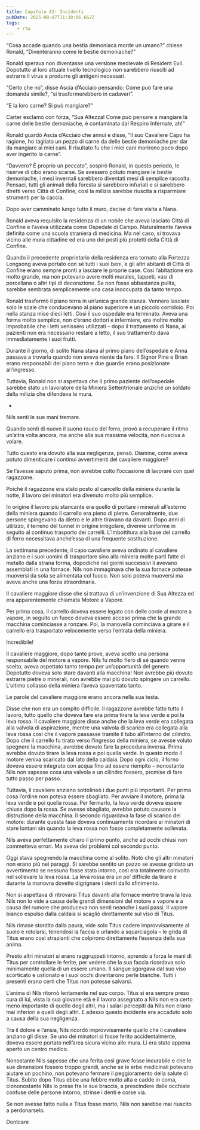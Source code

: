 ```yaml
---
title: Capitolo 42: Incidenti
pubDate: 2025-08-07T11:30:06.662Z
tags:
    - rtw
---
```



“Cosa accade quando una bestia demoniaca morde un umano?” chiese Ronald, “Diventeranno come le bestie demoniache?”


Ronald sperava non diventasse una versione medievale di Resident Evil. Dopotutto al loro attuale livello tecnologico non sarebbero riusciti ad estrarre il virus e produrre gli antigeni necessari.


“Certo che no”, disse Ascia d’Acciaio pensando: Come può fare una domanda simile?, “si trasformerebbero in cadaveri”.


“E la loro carne? Si può mangiare?”


Carter esclamò con forza, “Sua Altezza! Come può pensare a mangiare la carne delle bestie demoniache, è contaminata dal Respiro Infernale, ah!”


Ronald guardò Ascia d’Acciaio che annuì e disse, “il suo Cavaliere Capo ha ragione, ho tagliato un pezzo di carne da delle bestie demoniache per dar da mangiare ai miei cani. Il risultato fu che i miei cani morirono poco dopo aver ingerito la carne”.


“Davvero? È proprio un peccato”, sospirò Ronald, in questo periodo, le riserve di cibo erano scarse. Se avessero potuto mangiare le bestie demoniache, i mesi invernali sarebbero diventati mesi di semplice raccolta. Pensaci, tutti gli animali della foresta si sarebbero infuriati e si sarebbero diretti  verso Città di Confine, così la milizia sarebbe riuscita a risparmiare strumenti per la caccia.


Dopo aver camminato lungo tutto il muro, decise di fare visita a Nana.


Ronald aveva requisito la residenza di un nobile che aveva lasciato Città di Confine e l’aveva utilizzata come Ospedale di Campo. Naturalmente l’aveva definita come una scuola straniera di medicina. Ma nel caso, si trovava vicino alle mura cittadine ed era uno dei posti più protetti della Città di Confine.


Quando il precedente proprietario della residenza era tornato alla Fortezza Longsong aveva portato con sé tutti i suoi beni, e gli altri abitanti di Città di Confine erano sempre pronti a lasciare le proprie case. Così l’abitazione era molto grande, ma non potevano avere molti murales, tappeti, vasi di porcellana o altri tipi di decorazione. Se non fosse abbastanza pulita, sarebbe sembrata semplicemente una casa inoccupata da tanto tempo.


Ronald trasformò il piano terra in un’unica grande stanza. Vennero lasciate solo le scale che conducevano al piano superiore e un piccolo corridoio. Poi nella stanza mise dieci letti. Così il suo ospedale era terminato. Aveva una forma molto semplice, non c’erano dottori e infermiere, era inoltre molto improbabile che i letti venissero utilizzati – dopo il trattamento di Nana, ai pazienti non era necessario restare a letto, il suo trattamento dava immediatamente i suoi frutti.




Durante il giorno, di solito Nana stava al primo piano dell’ospedale e Anna passava a trovarla quando non aveva niente da fare. Il Signor Pine e Brian erano responsabili del piano terra e due guardie erano posizionate all’ingresso.


Tuttavia, Ronald non si aspettava che il primo paziente dell’ospedale sarebbe stato un lavoratore della Miniera Settentrionale anziché un soldato della milizia che difendeva le mura.


*


Nils sentì le sue mani tremare.


Quando sentì di nuovo il suono rauco del ferro, provò a recuperare il ritmo un’altra volta ancora, ma anche alla sua massima velocità, non riusciva a volare.


Tutto questo era dovuto alla sua negligenza, pensò. Diamine, come aveva potuto dimenticare i continui avvertimenti del cavaliere maggiore?


Se l’avesse saputo prima, non avrebbe colto l’occasione di lavorare con quel ragazzone.


Poiché il ragazzone era stato posto al cancello della miniera durante la notte, il lavoro dei minatori era divenuto molto più semplice.


In origine il lavoro più stancante era quello di portare i minerali all’esterno della miniera quando il carrello era pieno di pietre. Generalmente, due persone spingevano da dietro e le altre tiravano da davanti. Dopo  anni di utilizzo, il terreno del tunnel in origine irregolare, divenne uniforme in seguito al continuo trasporto dei carrelli. L’imbottitura alla base del carrello di ferro necessitava anche’essa di una frequente sostituzione.


La settimana precedente, il capo cavaliere aveva ordinato al cavaliere anziano e i suoi uomini di trasportare sino alla miniera molte parti fatte di metallo dalla strana forma, dopodiché nei giorni successivi li avevano assemblati in una fornace. Nils non immaginava che la sua fornace potesse muoversi da sola se alimentata col fuoco. Non solo poteva muoversi ma aveva anche una forza straordinaria.


Il cavaliere maggiore disse che si trattava di un’invenzione di Sua Altezza ed era apparentemente chiamata Motore a Vapore.


Per prima cosa, il carrello doveva essere legato con delle corde al motore a vapore, in seguito un fuoco doveva essere acceso prima che la grande macchina cominciasse a ronzare. Poi, la manovella cominciava a girare e il carrello era trasportato velocemente verso l’entrata della miniera.


Incredibile!


Il cavaliere maggiore, dopo tante prove, aveva scelto una persona responsabile del motore a vapore. Nils fu molto fiero di sé quando venne scelto, aveva aspettato tanto tempo per un’opportunità del genere. Dopotutto doveva solo stare davanti alla macchina! Non avrebbe più dovuto estrarre pietre o minerali, non avrebbe mai più dovuto spingere un carrello. L’ultimo collasso della miniera l’aveva spaventato tanto.


Le parole del cavaliere maggiore erano ancora nella sua testa.


Disse che non era un compito difficile. Il ragazzone avrebbe fatto tutto il lavoro, tutto quello che doveva fare era prima tirare la leva verde e poi la leva rossa. Il cavaliere maggiore disse anche che la leva verde era collegata alla valvola di aspirazione, mentre una valvola di scarico era collegata alla leva rossa così che il vapore passasse tramite il tubo all’interno del cilindro. Dopo che il carrello fu tirato verso l’ingresso della miniera, se avesse voluto spegnere la macchina, avrebbe dovuto fare la procedura inversa. Prima avrebbe dovuto tirare la leva rossa e poi quella verde. In questo modo  il motore veniva scaricato dal lato della caldaia. Dopo ogni ciclo, il forno doveva essere integrato con acqua fino ad essere riempito – nonostante Nils non sapesse cosa una valvola e un cilindro fossero, promise di fare tutto passo per passo.


Tuttavia, il cavaliere anziano sottolineò  i due punti più importanti. Per prima cosa l’ordine non poteva essere sbagliato. Per avviare il motore, prima la leva verde e poi quella rossa. Per fermarlo, la leva verde doveva essere chiusa dopo la rossa. Se avesse sbagliato, avrebbe potuto causare la distruzione della macchina. Il secondo riguardava la fase di scarico del motore: durante questa fase doveva continuamente ricordare ai minatori di stare lontani sin quando la leva rossa non fosse completamente sollevata.


Nils aveva perfettamente chiaro il primo punto, anche ad occhi chiusi non commetteva errori. Ma aveva dei problemi col secondo punto.


Oggi stava spegnendo la macchina come al solito. Notò che gli altri minatori non erano più nei paraggi. Si sarebbe sentito un pazzo se avesse gridato un avvertimento se nessuno fosse stato intorno, così era totalmente coinvolto nel sollevare la leva rossa. La leva rossa era un po’ difficile da tirare e durante la manovra dovette digrignare i denti dallo sfinimento.


Non si aspettava di ritrovarsi Titus davanti alla fornace mentre tirava la leva. Nils non lo vide a causa delle grandi dimensioni del motore a vapore e a causa del rumore che produceva non sentì neanche i suoi passi. Il vapore bianco espulso dalla caldaia si scagliò direttamente sul viso di Titus.


Nils rimase stordito dalla paura, vide solo Titus cadere improvvisamente al suolo e rotolarsi, tenendosi la faccia e urlando a squarciagola – le grida di Titus erano così strazianti che colpirono direttamente l’essenza della sua anima.


Presto altri minatori si erano raggruppati intorno, aprendo a forza le mani di Titus per controllare le ferite, per vedere che la sua faccia ricordava solo minimamente quella di un essere umano. Il sangue sgorgava dal suo viso scorticato e ustionato e i suoi occhi diventarono perle bianche. Tutti i presenti erano certi che Titus non potesse salvarsi.


L’anima di Nils ritornò lentamente nel suo corpo. Titus si era sempre preso cura di lui, vista la sua giovane età e il lavoro assegnato a Nils non era certo meno importante di quello degli altri, ma i salari percepiti da Nils non erano mai inferiori a quelli degli altri. E adesso questo incidente era accaduto solo a causa della sua negligenza.


Tra il dolore e l’ansia, Nils ricordò improvvisamente quello che il cavaliere anziano gli disse. Se uno dei minatori si fosse ferito accidentalmente, doveva essere portato nell’area sicura vicino alle mura. Lì era stato appena aperto un centro medico.


Nonostante Nils sapesse che una ferita così grave fosse incurabile e che le sue dimensioni fossero troppo grandi, anche se le erbe medicinali potevano aiutare un pochino, non potevano fermare il peggioramento della salute di Titus. Subito dopo Titus ebbe una febbre molto alta e cadde in coma, ciononostante Nils lo prese fra le sue braccia, a prescindere dalle occhiate confuse delle persone intorno, strinse i denti e corse via.


Se non avesse fatto nulla e Titus fosse morto, Nils non sarebbe mai riuscito a perdonarselo.




Dontcare




                                                                



